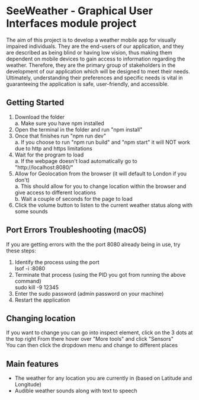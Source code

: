 # SeeWeather - Graphical User Interfaces module project
The aim of this project is to develop a weather mobile app for visually impaired individuals. They are the end-users of our application, and they are described as being blind or having low vision, thus making them dependent on mobile devices to gain access to information regarding the weather. Therefore, they are the primary group of stakeholders in the development of our application which will be designed to meet their needs. Ultimately, understanding their preferences and specific needs is vital in guaranteeing the application is safe, user-friendly, and accessible.  

## Getting Started
1. Download the folder <br>
	a. Make sure you have npm installed
2. Open the terminal in the folder and run "npm install"
3. Once that finishes run "npm run dev" <br>
	a. If you choose to run "npm run build" and "npm start" it will NOT work due to http and https limitations
4. Wait for the program to load <br>
	a. If the webpage doesn't load automatically go to "http://localhost:8080/"
5. Allow for Geolocation from the browser (it will default to London if you don't) <br>
	a. This should allow for you to change location within the browser and give access to different locations <br>
	b. Wait a couple of seconds for the page to load
6. Click the volume button to listen to the current weather status along with some sounds

## Port Errors Troubleshooting (macOS)
If you are getting errors with the the port 8080 already being in use, try these steps: <br>
1. Identify the process using the port <br>
   lsof -i :8080
2. Terminate that process (using the PID you got from running the above command) <br>
   sudo kill -9 12345
3. Enter the sudo password (admin password on your machine) <br>
4. Restart the application

## Changing location
If you want to change you can go into inspect element, click on the 3 dots at the top right
From there hover over "More tools" and click "Sensors" <br>
You can then click the dropdown menu and change to different places

## Main features
* The weather for any location you are currently in (based on Latitude and Longitude)
* Audible weather sounds along with text to speech
